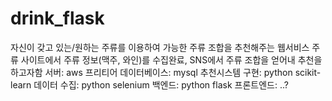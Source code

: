# drink_flask

자신이 갖고 있는/원하는 주류를 이용하여 가능한 주류 조합을 추천해주는 웹서비스
주류 사이트에서 주류 정보(맥주, 와인)를 수집완료, SNS에서 주류 조합을 얻어내 추천을 하고자함
서버: aws 프리티어
데이터베이스: mysql
추천시스템 구현: python scikit-learn
데이터 수집: python selenium
백엔드: python flask
프론트엔드: ..?
